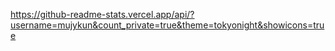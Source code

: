 https://github-readme-stats.vercel.app/api/?username=mujykun&count_private=true&theme=tokyonight&showicons=true
